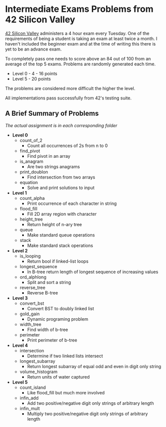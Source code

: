 # Intermediate Exams Problems from 42 Silicon Valley

[42 Silicon Valley](https://www.42.us.org/) administers a 4 hour exam every Tuesday. One of the requirements of being a student is taking an exam at least twice a month. I haven't included the beginner exam and at the time of writing this there is yet to be an advance exam.

To completely pass one needs to score above an 84 out of 100 from an average of the top 5 exams. Problems are randomly generated each time.

* Level 0 - 4 - 16 points
* Level 5 - 20 points

The problems are considered more difficult the higher the level.

All implementations pass successfully from 42's testing suite.

## A Brief Summary of Problems
*The actual assignment is in each corresponding folder*

* **Level 0**
  * count_of_2
    * Count all occurrences of 2s from n to 0
  * find_pivot
    * Find pivot in an array
  * is_anagram
    * Are two strings anagrams
  * print_doublon
    * Find intersection from two arrays
  * equation
    * Solve and print solutions to input
* **Level 1**
  * count_alpha
    * Print occurrence of each character in string
  * flood_fill
    * Fill 2D array region with character
  * height_tree
    * Return height of n-ary tree
  * queue
    * Make standard queue operations
  * stack
    * Make standard stack operations
* **Level 2**
  * is_looping
    * Return bool if linked-list loops
  * longest_sequence
    * In B-tree return length of longest sequence of increasing values
  * ord_alphlong
    * Split and sort a string
  * reverse_tree
    * Reverse B-tree
* **Level 3**
  * convert_bst
    *  Convert BST to doubly linked list
  * gold_gain
    * Dynamic programing problem
  * width_tree
    * Find width of b-tree
  * perimeter
    * Print perimeter of b-tree
* **Level 4**
  * intersection
    * Determine if two linked lists intersect
  * longest_subarray
    * Return longest subarray of equal odd and even in digit only string
  * volume_histogram
    * Return units of water captured
* **Level 5**
  * count_island
    * Like flood_fill but much more involved
  * infin_add
    * Add two positive/negative digit only strings of arbitrary length
  * infin_mult
    * Multiply two positive/negative digit only strings of arbitrary length